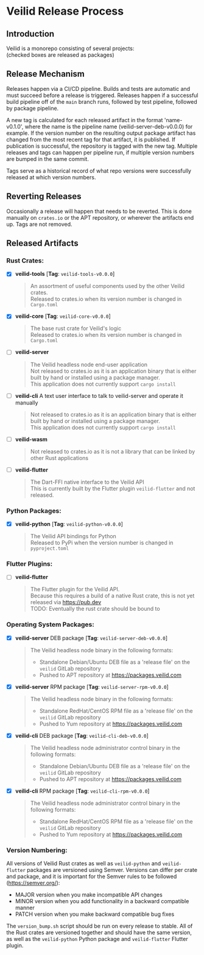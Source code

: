 # Veilid Release Process

## Introduction

Veilid is a monorepo consisting of several projects:  
(checked boxes are released as packages)

## Release Mechanism

Releases happen via a CI/CD pipeline. Builds and tests are automatic and must succeed before a release is triggered. Releases happen if a successful build pipeline off of the `main` branch runs, followed by test pipeline, followed by package pipeline. 

A new tag is calculated for each released artifact in the format 'name-v0.1.0', where the name is the pipeline name (veilid-server-deb-v0.0.0) for example. If the version number on the resulting output package artifact has changed from the most recent tag for that artifact, it is published. If publication is successful, the repository is tagged with the new tag. Multiple releases and tags can happen per pipeline run, if multiple version numbers are bumped in the same commit.

Tags serve as a historical record of what repo versions were successfully released at which version numbers.

## Reverting Releases

Occasionally a release will happen that needs to be reverted. This is done manually on `crates.io` or the APT repository, or wherever the artifacts end up. Tags are not removed.

## Released Artifacts

### Rust Crates:
- [x] __veilid-tools__ [**Tag**: `veilid-tools-v0.0.0`]
  > An assortment of useful components used by the other Veilid crates.  
  > Released to crates.io when its version number is changed in `Cargo.toml`
- [x] __veilid-core__  [**Tag**: `veilid-core-v0.0.0`]
  > The base rust crate for Veilid's logic  
  > Released to crates.io when its version number is changed in `Cargo.toml`
- [ ] __veilid-server__ 
  > The Veilid headless node end-user application  
  > Not released to crates.io as it is an application binary that is either built by hand or installed using a package manager.  
  > This application does not currently support `cargo install`
- [ ] __veilid-cli__ A text user interface to talk to veilid-server and operate it manually
  > Not released to crates.io as it is an application binary that is either built by hand or installed using a package manager.  
  > This application does not currently support `cargo install`
- [ ] __veilid-wasm__
  > Not released to crates.io as it is not a library that can be linked by other Rust applications
- [ ] __veilid-flutter__ 
  > The Dart-FFI native interface to the Veilid API  
  > This is currently built by the Flutter plugin `veilid-flutter` and not released.

### Python Packages:
- [x] __veilid-python__ [**Tag**: `veilid-python-v0.0.0`] 
  > The Veilid API bindings for Python  
  > Released to PyPi when the version number is changed in `pyproject.toml`
  
### Flutter Plugins:
- [ ] __veilid-flutter__ 
  > The Flutter plugin for the Veilid API.  
  > Because this requires a build of a native Rust crate, this is not yet released via https://pub.dev  
  > TODO: Eventually the rust crate should be bound to 

### Operating System Packages:
- [x] __veilid-server__ DEB package [**Tag**: `veilid-server-deb-v0.0.0`] 
  > The Veilid headless node binary in the following formats:  
  >  * Standalone Debian/Ubuntu DEB file as a 'release file' on the `veilid` GitLab repository
  >  * Pushed to APT repository at https://packages.veilid.com
- [x] __veilid-server__ RPM package [**Tag**: `veilid-server-rpm-v0.0.0`] 
  > The Veilid headless node binary in the following formats:  
  >  * Standalone RedHat/CentOS RPM file as a 'release file' on the `veilid` GitLab repository
  >  * Pushed to Yum repository at https://packages.veilid.com
- [x] __veilid-cli__ DEB package [**Tag**: `veilid-cli-deb-v0.0.0`] 
  > The Veilid headless node administrator control binary in the following formats:  
  >  * Standalone Debian/Ubuntu DEB file as a 'release file' on the `veilid` GitLab repository
  >  * Pushed to APT repository at https://packages.veilid.com
- [x] __veilid-cli__ RPM package [**Tag**: `veilid-cli-rpm-v0.0.0`] 
  > The Veilid headless node administrator control binary in the following formats:  
  >  * Standalone RedHat/CentOS RPM file as a 'release file' on the `veilid` GitLab repository
  >  * Pushed to Yum repository at https://packages.veilid.com

### Version Numbering:

All versions of Veilid Rust crates as well as `veilid-python` and `veilid-flutter` packages are versioned using Semver. Versions can differ per crate and package, and it is important for the Semver rules to be followed (https://semver.org/):

* MAJOR version when you make incompatible API changes
* MINOR version when you add functionality in a backward compatible manner
* PATCH version when you make backward compatible bug fixes

The `version_bump.sh` script should be run on every release to stable. All of the Rust crates are versioned together and should have the same version, as well as the `veilid-python` Python package and `veilid-flutter` Flutter plugin.

